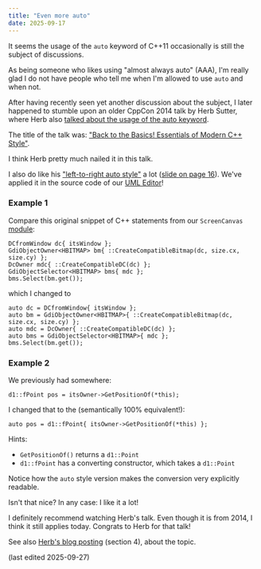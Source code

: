 ```yaml
---
title: "Even more auto"
date: 2025-09-17
---
```


It seems the usage of the `auto` keyword of C++11 occasionally is still the subject of discussions.

As being someone who likes using "almost always auto" (AAA), I'm really glad I do not have people who tell me when I'm allowed to use `auto` and when not.

After having recently seen yet another discussion about the subject, I later happened to stumble upon an older CppCon 2014 talk by Herb Sutter, where Herb also [talked about the usage of the auto keyword](https://www.youtube.com/watch?v=xnqTKD8uD64&t=1709s).

The title of the talk was: ["Back to the Basics! Essentials of Modern C++ Style"](https://www.youtube.com/watch?v=xnqTKD8uD64).

I think Herb pretty much nailed it in this talk.

I also do like his ["left-to-right auto style"](https://www.youtube.com/watch?v=xnqTKD8uD64&t=2458s) a lot ([slide on page 16](https://github.com/CppCon/CppCon2014/blob/master/Presentations/Back%20to%20the%20Basics!%20Essentials%20of%20Modern%20C%2B%2B%20Style/Back%20to%20the%20Basics!%20Essentials%20of%20Modern%20C%2B%2B%20Style%20-%20Herb%20Sutter%20-%20CppCon%202014.pdf)). We've applied it in the source code of our [UML Editor](https://cadifra.com/)!

### Example 1

Compare this original snippet of C++ statements from our `ScreenCanvas` [module](https://abuehl.github.io/2025/03/24/converting-to-modules.html):

    DCfromWindow dc{ itsWindow };
    GdiObjectOwner<HBITMAP> bm{ ::CreateCompatibleBitmap(dc, size.cx, size.cy) };
    DcOwner mdc{ ::CreateCompatibleDC(dc) };
    GdiObjectSelector<HBITMAP> bms{ mdc };
    bms.Select(bm.get());

which I changed to

    auto dc = DCfromWindow{ itsWindow };
    auto bm = GdiObjectOwner<HBITMAP>{ ::CreateCompatibleBitmap(dc, size.cx, size.cy) };
    auto mdc = DcOwner{ ::CreateCompatibleDC(dc) };
    auto bms = GdiObjectSelector<HBITMAP>{ mdc };
    bms.Select(bm.get());

### Example 2

We previously had somewhere:

    d1::fPoint pos = itsOwner->GetPositionOf(*this);

I changed that to the (semantically 100% equivalent!):

    auto pos = d1::fPoint{ itsOwner->GetPositionOf(*this) };

Hints:

* `GetPositionOf()` returns a `d1::Point`
* `d1::fPoint` has a converting constructor, which takes a `d1::Point`

Notice how the `auto` style version makes the conversion very explicitly readable.

Isn't that nice? In any case: I like it a lot!

I definitely recommend watching Herb's talk. Even though it is from 2014, I think it still applies today. Congrats to Herb for that talk!

See also [Herb's blog posting](https://herbsutter.com/2013/08/12/gotw-94-solution-aaa-style-almost-always-auto/) (section 4), about the topic.

(last edited 2025-09-27)
